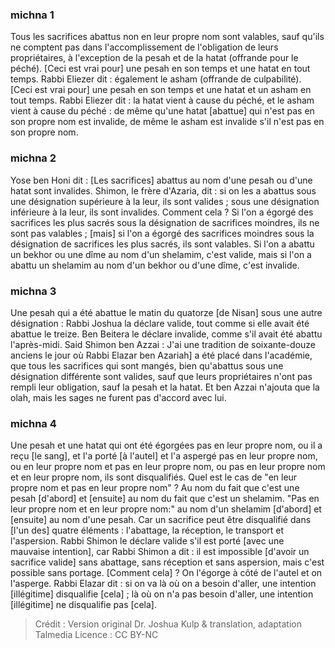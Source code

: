 
### michna 1
Tous les sacrifices abattus non en leur propre nom sont valables, sauf qu'ils ne comptent pas dans l'accomplissement de l'obligation de leurs propriétaires, à l'exception de la pesah et de la hatat (offrande pour le péché). [Ceci est vrai pour] une pesah en son temps et une hatat en tout temps. Rabbi Eliezer dit : également le asham (offrande de culpabilité). [Ceci est vrai pour] une pesah en son temps et une hatat et un asham en tout temps. Rabbi Eliezer dit : la hatat vient à cause du péché, et le asham vient à cause du péché : de même qu'une hatat [abattue] qui n'est pas en son propre nom est invalide, de même le asham est invalide s'il n'est pas en son propre nom.

### michna 2
Yose ben Honi dit : [Les sacrifices] abattus au nom d'une pesah ou d'une hatat sont invalides. Shimon, le frère d'Azaria, dit : si on les a abattus sous une désignation supérieure à la leur, ils sont valides ; sous une désignation inférieure à la leur, ils sont invalides. Comment cela ? Si l'on a égorgé des sacrifices les plus sacrés sous la désignation de sacrifices moindres, ils ne sont pas valables ; [mais] si l'on a égorgé des sacrifices moindres sous la désignation de sacrifices les plus sacrés, ils sont valables. Si l'on a abattu un bekhor ou une dîme au nom d'un shelamim, c'est valide, mais si l'on a abattu un shelamim au nom d'un bekhor ou d'une dîme, c'est invalide.

### michna 3
Une pesah qui a été abattue le matin du quatorze [de Nisan] sous une autre désignation : Rabbi Joshua la déclare valide, tout comme si elle avait été abattue le treize. Ben Beitera le déclare invalide, comme s'il avait été abattu l'après-midi. Said Shimon ben Azzai : J'ai une tradition de soixante-douze anciens le jour où Rabbi Elazar ben Azariah] a été placé dans l'académie, que tous les sacrifices qui sont mangés, bien qu'abattus sous une désignation différente sont valides, sauf que leurs propriétaires n'ont pas rempli leur obligation, sauf la pesah et la hatat. Et ben Azzai n'ajouta que la olah, mais les sages ne furent pas d'accord avec lui.

### michna 4
Une pesah et une hatat qui ont été égorgées pas en leur propre nom, ou il a reçu [le sang], et l'a porté [à l'autel] et l'a aspergé pas en leur propre nom, ou en leur propre nom et pas en leur propre nom, ou pas en leur propre nom et en leur propre nom, ils sont disqualifiés. Quel est le cas de "en leur propre nom et pas en leur propre nom" ? Au nom du fait que c'est une pesah [d'abord] et [ensuite] au nom du fait que c'est un shelamim. "Pas en leur propre nom et en leur propre nom:" au nom d'un shelamim [d'abord] et [ensuite] au nom d'une pesah. Car un sacrifice peut être disqualifié dans [l'un des] quatre éléments : l'abattage, la réception, le transport et l'aspersion. Rabbi Shimon le déclare valide s'il est porté [avec une mauvaise intention], car Rabbi Shimon a dit : il est impossible [d'avoir un sacrifice valide] sans abattage, sans réception et sans aspersion, mais c'est possible sans portage. [Comment cela] ? On l'égorge à côté de l'autel et on l'asperge. Rabbi Elazar dit : si on va là où on a besoin d'aller, une intention [illégitime] disqualifie [cela] ; là où on n'a pas besoin d'aller, une intention [illégitime] ne disqualifie pas [cela].

>Crédit : Version original Dr. Joshua Kulp & translation, adaptation Talmedia
>Licence : CC BY-NC